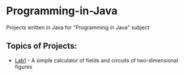 # Programming-in-Java
Projects written in Java for "Programming in Java" subject
## Topics of Projects:
* [Lab1](https://github.com/Thakanashi/Programming-in-Java/tree/master/Lab1) - A simple calculator of fields and circuits of two-dimensional figures
